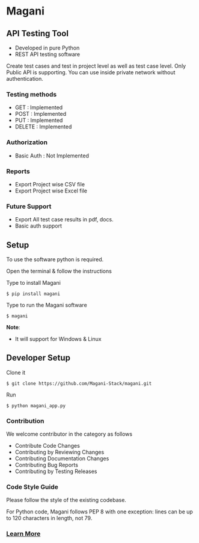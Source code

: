 # Magani

## API Testing Tool

* Developed in pure Python
* REST API testing software


Create test cases and test in project level as well as test case level. Only Public API is supporting. You can use inside private network without authentication.


### Testing methods

* GET : Implemented
* POST : Implemented
* PUT : Implemented
* DELETE : Implemented

### Authorization 

* Basic Auth : Not Implemented


### Reports

* Export Project wise CSV file
* Export Project wise Excel file

### Future Support

* Export All test case results in pdf, docs.
* Basic auth support

## Setup

To use the software python is required.

Open the terminal & follow the instructions 

Type to install Magani 

    $ pip install magani

Type to run the Magani software

    $ magani

**Note**:

* It will support for Windows & Linux

## Developer Setup

Clone it

    $ git clone https://github.com/Magani-Stack/magani.git

Run

    $ python magani_app.py

### Contribution
We welcome contributor in the category as follows
* Contribute Code Changes
* Contributing by Reviewing Changes
* Contributing Documentation Changes
* Contributing Bug Reports
* Contributing by Testing Releases


### Code Style Guide
Please follow the style of the existing codebase.

For Python code, Magani follows PEP 8 with one exception: lines can be up to 120 characters in length, not 79.


### [Learn More](https://github.com/Magani-Stack/docs/blob/master/Tour/Create_Project.md)

